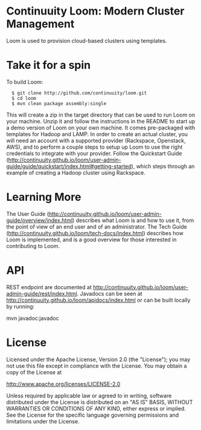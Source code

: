 Continuuity Loom: Modern Cluster Management
================
Loom is used to provision cloud-based clusters using templates.

Take it for a spin
==================
To build Loom:

```
  $ git clone http://github.com/continuuity/loom.git
  $ cd loom
  $ mvn clean package assembly:single
```

This will create a zip in the target directory that can be used to run Loom on your machine. Unzip it 
and follow the instructions in the README to start up a demo version of Loom on your own machine. It 
comes pre-packaged with templates for Hadoop and LAMP. In order to create an actual 
cluster, you will need an account with a supported provider (Rackspace, Openstack, AWS), and to perform 
a couple steps to setup up Loom to use the right credentials to integrate with your provider. Follow 
the Quickstart Guide (http://continuuity.github.io/loom/user-admin-guide/guide/quickstart/index.html#getting-started),
which steps through an example of creating a Hadoop cluster using Rackspace.

Learning More
=============
The User Guide (http://continuuity.github.io/loom/user-admin-guide/overview/index.html) describes what Loom is and how
to use it, from the point of view of an end user and of an administrator. The Tech Guide 
(http://continuuity.github.io/loom/tech-docs/index.html) describes how Loom is implemented, and is a good 
overview for those interested in contributing to Loom.

API
===
REST endpoint are documented at http://continuuity.github.io/loom/user-admin-guide/rest/index.html.
Javadocs can be seen at http://continuuity.github.io/loom/apidocs/index.html or can be
built locally by running:

mvn javadoc:javadoc

License
=======
Licensed under the Apache License, Version 2.0 (the "License"); you may not use this file except in compliance with the License. You may obtain a copy of the License at

http://www.apache.org/licenses/LICENSE-2.0

Unless required by applicable law or agreed to in writing, software distributed under the License is distributed on an "AS IS" BASIS, WITHOUT WARRANTIES OR CONDITIONS OF ANY KIND, either express or implied. See the License for the specific language governing permissions and limitations under the License.
